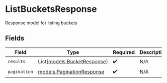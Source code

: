 # ListBucketsResponse

Response model for listing buckets


## Fields

| Field                                                        | Type                                                         | Required                                                     | Description                                                  |
| ------------------------------------------------------------ | ------------------------------------------------------------ | ------------------------------------------------------------ | ------------------------------------------------------------ |
| `results`                                                    | List[[models.BucketResponse](../models/bucketresponse.md)]   | :heavy_check_mark:                                           | N/A                                                          |
| `pagination`                                                 | [models.PaginationResponse](../models/paginationresponse.md) | :heavy_check_mark:                                           | N/A                                                          |